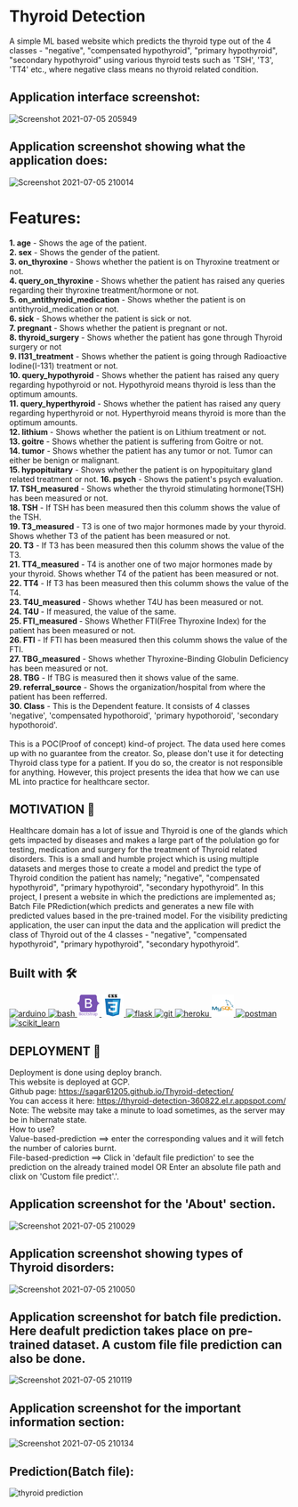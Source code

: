 # Thyroid Detection
A simple ML based website which predicts the thyroid type out of the 4 classes - "negative", "compensated hypothyroid", "primary hypothyroid", "secondary hypothyroid” using various thyroid tests such as 'TSH', 'T3', 'TT4' etc., where negative class means no thyroid related condition.

## Application interface screenshot:
![Screenshot 2021-07-05 205949](https://user-images.githubusercontent.com/5305547/127063302-2b8e0c7f-aa8b-4d91-9e2f-4b6f36b34319.png)


## Application screenshot showing what the application does:
![Screenshot 2021-07-05 210014](https://user-images.githubusercontent.com/5305547/127063333-04ef13a9-40bd-4886-95ba-9365a77b3e9d.png)


# Features:
<b>1. age</b> - Shows the age of the patient. <br/>
<b>2. sex</b> - Shows the gender of the patient. <br/>
<b>3. on_thyroxine</b> - Shows whether the patient is on Thyroxine treatment or not. <br/>
<b>4. query_on_thyroxine</b> - Shows whether the patient has raised any queries regarding their thyroxine treatment/hormone or not. <br/>
<b>5. on_antithyroid_medication</b> - Shows whether the patient is on antithyroid_medication or not. <br/>
<b>6. sick</b> - Shows whether the patient is sick or not. <br/>
<b>7. pregnant</b> - Shows whether the patient is pregnant or not. <br/>
<b>8. thyroid_surgery</b> - Shows whether the patient has gone through Thyroid surgery or not <br/>
<b>9. I131_treatment</b> - Shows whether the patient is going through Radioactive Iodine(I-131) treatment or not. <br/>
<b>10. query_hypothyroid</b> - Shows whether the patient has raised any query regarding hypothyroid or not. Hypothyroid means thyroid is less than the optimum amounts. <br/>
<b>11. query_hyperthyroid</b> - Shows whether the patient has raised any query regarding hyperthyroid or not. Hyperthyroid means thyroid is more than the optimum amounts. <br/>
<b>12. lithium</b> - Shows whether the patient is on Lithium treatment or not. <br/>
<b>13. goitre</b> - Shows whether the patient is suffering from Goitre or not. <br/>
<b>14. tumor</b> - Shows whether the patient has any tumor or not. Tumor can either be benign or malignant. <br/>
<b>15. hypopituitary</b> - Shows whether the patient is on hypopituitary gland related treatment or not.
<b>16. psych</b> - Shows the patient's psych evaluation. <br/>
<b>17. TSH_measured</b> - Shows whether the thyroid stimulating hormone(TSH) has been measured or not. <br/>
<b>18. TSH</b> - If TSH has been measured then this columm shows the value of the TSH. <br/>
<b>19. T3_measured</b> - T3 is one of two major hormones made by your thyroid. Shows whether T3 of the patient has been measured or not. <br/>
<b>20. T3</b> - If T3 has been measured then this columm shows the value of the T3. <br/>
<b>21. TT4_measured</b> - T4 is another one of two major hormones made by your thyroid. Shows whether T4 of the patient has been measured or not. <br/>
<b>22. TT4</b> - If T3 has been measured then this columm shows the value of the T4. <br/>
<b>23. T4U_measured </b> - Shows whether T4U has been measured or not. <br/>
<b>24. T4U </b> - If measured, the value of the same. <br/>
<b>25. FTI_measured </b> - Shows Whether FTI(Free Thyroxine Index) for the patient has been measured or not. <br/>
<b>26. FTI</b> - If FTI has been measured then this columm shows the value of the FTI. <br/>
<b>27. TBG_measured</b> - Shows whether Thyroxine-Binding Globulin Deficiency has been measured or not. <br/>
<b>28. TBG</b> - If TBG is measured then it shows value of the same. <br/>
<b>29. referral_source</b> - Shows the organization/hospital from where the patient has been refferred. <br/>
<b>30. Class</b> - This is the Dependent feature. It consists of 4 classes 'negative', 'compensated hypothoroid', 'primary hypothoroid', 'secondary hypothoroid'. <br/>
<br/>
This is a POC(Proof of concept) kind-of project. The data used here comes up with no guarantee from the creator. So, please don't use it for detecting Thyroid class type for a patient. If you do so, the creator is not responsible for anything. However, this project presents the idea that how we can use ML into practice for healthcare sector.

## MOTIVATION 💪
Healthcare domain has a lot of issue and Thyroid is one of the glands which gets impacted by diseases and makes a large part of the polulation go for testing, medication and surgery for the treatment of Thyroid related disorders. This is a small and humble project which is using multiple datasets and merges those to create a model and predict the type of Thyroid condition the patient has namely; "negative", "compensated hypothyroid", "primary hypothyroid", "secondary hypothyroid”.
In this project, I present a website in which the predictions are implemented as; Batch File PRediction(which predicts and generates a new file with predicted values based in the pre-trained model. 
For the visibility predicting application, the user can input the data and the application will predict the class of Thyroid out of the 4 classes - "negative", "compensated hypothyroid", "primary hypothyroid", "secondary hypothyroid”.

## Built with 🛠️
<p align="left"> <a href="https://www.arduino.cc/" target="_blank"> <img src="https://cdn.worldvectorlogo.com/logos/arduino-1.svg" alt="arduino" width="40" height="40"/> </a> <a href="https://www.gnu.org/software/bash/" target="_blank"> <img src="https://www.vectorlogo.zone/logos/gnu_bash/gnu_bash-icon.svg" alt="bash" width="40" height="40"/> </a> <a href="https://getbootstrap.com" target="_blank"> <img src="https://raw.githubusercontent.com/devicons/devicon/master/icons/bootstrap/bootstrap-plain-wordmark.svg" alt="bootstrap" width="40" height="40"/> </a> <a href="https://www.w3schools.com/css/" target="_blank"> <img src="https://raw.githubusercontent.com/devicons/devicon/master/icons/css3/css3-original-wordmark.svg" alt="css3" width="40" height="40"/> </a><a href="https://flask.palletsprojects.com/" target="_blank"> <img src="https://www.vectorlogo.zone/logos/pocoo_flask/pocoo_flask-icon.svg" alt="flask" width="40" height="40"/> </a> <a href="https://git-scm.com/" target="_blank"> <img src="https://www.vectorlogo.zone/logos/git-scm/git-scm-icon.svg" alt="git" width="40" height="40"/> </a> <a href="https://heroku.com" target="_blank"> <img src="https://www.vectorlogo.zone/logos/heroku/heroku-icon.svg" alt="heroku" width="40" height="40"/> </a> <a href="https://www.mysql.com/" target="_blank"> <img src="https://raw.githubusercontent.com/devicons/devicon/master/icons/mysql/mysql-original-wordmark.svg" alt="mysql" width="40" height="40"/> </a><a href="https://postman.com" target="_blank"> <img src="https://www.vectorlogo.zone/logos/getpostman/getpostman-icon.svg" alt="postman" width="40" height="40"/> </a><a href="https://scikit-learn.org/" target="_blank"> <img src="https://upload.wikimedia.org/wikipedia/commons/0/05/Scikit_learn_logo_small.svg" alt="scikit_learn" width="40" height="40"/> </a></p>       

    

## DEPLOYMENT 🚀
Deployment is done using deploy branch.<br/>
This website is deployed at GCP.<br/>
Github page: https://sagar61205.github.io/Thyroid-detection/ <br/>
You can access it here: https://thyroid-detection-360822.el.r.appspot.com/ <br/>
Note: The website may take a minute to load sometimes, as the server may be in hibernate state.<br/>
How to use? <br/>
Value-based-prediction ==> enter the corresponding values and it will fetch the number of calories burnt.<br/>
File-based-prediction  ==> Click in 'default file prediction' to see the prediction on the already trained model OR Enter an absolute file path and clixk on 'Custom file predict'.'.



## Application screenshot for the 'About' section.
![Screenshot 2021-07-05 210029](https://user-images.githubusercontent.com/5305547/127064493-b63dfa5f-8f72-4b12-a4da-8d66c321b106.png)

## Application screenshot showing types of Thyroid disorders:
![Screenshot 2021-07-05 210050](https://user-images.githubusercontent.com/5305547/127064589-46b6bd3d-5af0-4168-afa1-f349cbc95297.png)

## Application screenshot for batch file prediction. Here deafult prediction takes place on pre-trained dataset. A custom file file prediction can also be done.
![Screenshot 2021-07-05 210119](https://user-images.githubusercontent.com/5305547/127064657-ed43e5a7-528b-4ab8-abf7-081d39e2eb76.png)

## Application screenshot for the important information section:
![Screenshot 2021-07-05 210134](https://user-images.githubusercontent.com/5305547/127064694-5edd41bb-679f-4f42-b350-b28feeae413a.png)

## Prediction(Batch file):
![thyroid prediction](https://user-images.githubusercontent.com/5305547/127065188-4317a3cc-8f7d-4857-8f92-ada26e97d3cd.png)
